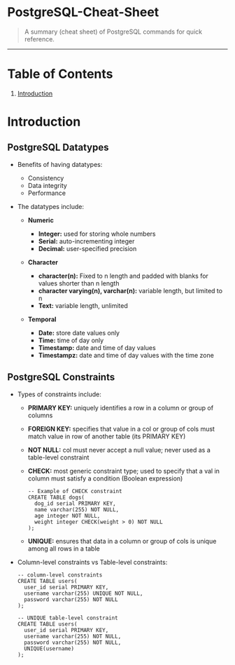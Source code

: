 # PostgreSQL-Cheat-Sheet
> A summary (cheat sheet) of PostgreSQL commands for quick reference.
<hr>

# Table of Contents
1. [Introduction](#introduction)

# <a name="introduction"></a>Introduction

## PostgreSQL Datatypes
* Benefits of having datatypes:
  * Consistency
  * Data integrity
  * Performance

* The datatypes include:
  * **Numeric**
    * **Integer:** used for storing whole numbers
    * **Serial:** auto-incrementing integer
    * **Decimal:** user-specified precision

  * **Character**
    * **character(n):** Fixed to n length and padded with blanks for values shorter than n length
    * **character varying(n), varchar(n):** variable length, but limited to n
    * **Text:** variable length, unlimited

  * **Temporal**
    * **Date:** store date values only
    * **Time:** time of day only
    * **Timestamp:** date and time of day values
    * **Timestampz:** date and time of day values with the time zone

## PostgreSQL Constraints
* Types of constraints include:
  * **PRIMARY KEY:** uniquely identifies a row in a column or group of columns
  * **FOREIGN KEY:** specifies that value in a col or group of cols must match value in row of another table (its PRIMARY KEY)
  * **NOT NULL:** col must never accept a null value; never used as a table-level constraint
  * **CHECK:** most generic constraint type; used to specify that a val in column must satisfy a condition (Boolean expression)

    ```
    -- Example of CHECK constraint
    CREATE TABLE dogs(
      dog_id serial PRIMARY KEY,
      name varchar(255) NOT NULL,
      age integer NOT NULL,
      weight integer CHECK(weight > 0) NOT NULL
    );
    ```

  * **UNIQUE:** ensures that data in a column or group of cols is unique among all rows in a table

* Column-level constraints vs Table-level constraints:
  ```
  -- column-level constraints
  CREATE TABLE users(
    user_id serial PRIMARY KEY,
    username varchar(255) UNIQUE NOT NULL,
    password varchar(255) NOT NULL
  );

  -- UNIQUE table-level constraint
  CREATE TABLE users(
    user_id serial PRIMARY KEY,
    username varchar(255) NOT NULL,
    password varchar(255) NOT NULL,
    UNIQUE(username)
  );
  ```
